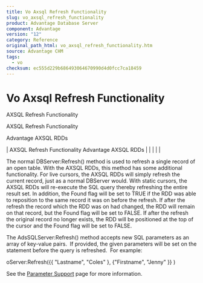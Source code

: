 ```yaml
---
title: Vo Axsql Refresh Functionality
slug: vo_axsql_refresh_functionality
product: Advantage Database Server
component: Advantage
version: "12"
category: Reference
original_path_html: vo_axsql_refresh_functionality.htm
source: Advantage CHM
tags:
  - vo
checksum: ec555d229b686493064670990d4d0fcc7ca18459
---
```


# Vo Axsql Refresh Functionality

AXSQL Refresh Functionality

AXSQL Refresh Functionality

Advantage AXSQL RDDs

| AXSQL Refresh Functionality  Advantage AXSQL RDDs |  |  |  |  |

The normal DBServer:Refresh() method is used to refresh a single record of an open table. With the AXSQL RDDs, this method has some additional functionality. For live cursors, the AXSQL RDDs will simply refresh the current record, just as a normal DBServer would. With static cursors, the AXSQL RDDs will re-execute the SQL query thereby refreshing the entire result set. In addition, the Found flag will be set to TRUE if the RDD was able to reposition to the same record it was on before the refresh. If after the refresh the record which the RDD was on had changed, the RDD will remain on that record, but the Found flag will be set to FALSE. If after the refresh the original record no longer exists, the RDD will be positioned at the top of the cursor and the Found flag will be set to FALSE.

The AdsSQLServer:Refresh() method accepts new SQL parameters as an array of key-value pairs.  If provided, the given parameters will be set on the statement before the query is refreshed.  For example:

oServer:Refresh({{ "Lastname", "Coles" }, {"Firstname", "Jenny" }} )

See the [Parameter Support](vo_axsql_parameters.md) page for more information.
